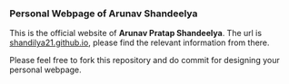 ### Personal Webpage of Arunav Shandeelya
This is the official website of **Arunav Pratap Shandeelya**. The url is [shandilya21.github.io](https://shandilya21.github.io/), please find the relevant information from there.

Please feel free to fork this repository and do commit for designing your personal webpage.
